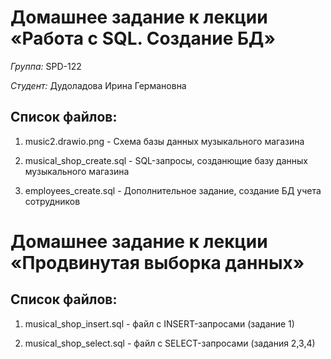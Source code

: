 # Домашнее задание к лекции «Работа с SQL. Создание БД»

_Группа:_ SPD-122

_Студент:_ Дудоладова Ирина Германовна

## Список файлов:

1. music2.drawio.png - Схема базы данных музыкального магазина

1. musical_shop_create.sql - SQL-запросы, созданющие базу данных музыкального магазина

1. employees_create.sql - Дополнительное задание, создание БД учета сотрудников

# Домашнее задание к лекции «Продвинутая выборка данных»

## Список файлов:

1. musical_shop_insert.sql - файл с INSERT-запросами (задание 1)

1. musical_shop_select.sql - файл с SELECT-запросами (задания 2,3,4)